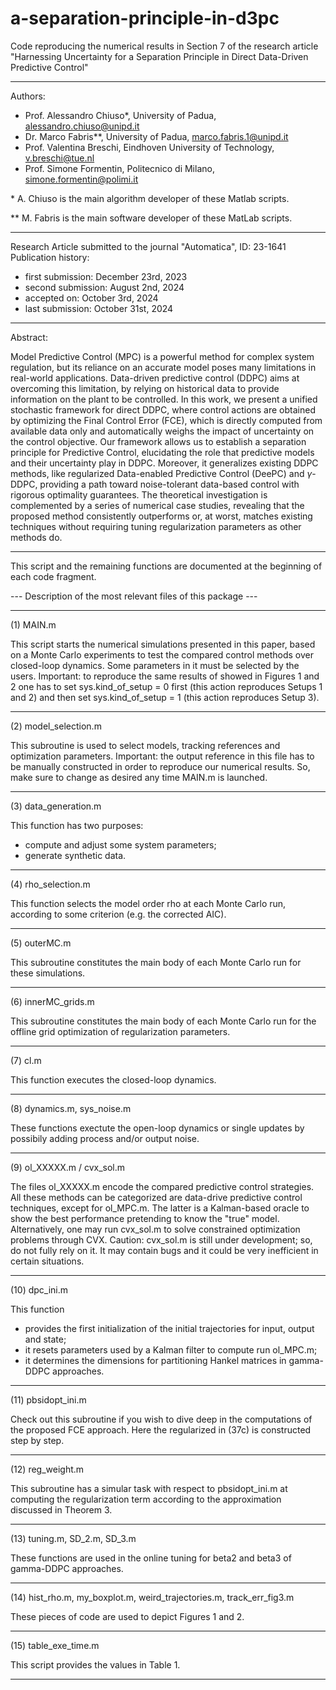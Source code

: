 # a-separation-principle-in-d3pc
Code reproducing the numerical results in Section 7 of the research article "Harnessing Uncertainty for a Separation Principle in Direct Data-Driven Predictive Control"

__________________________________________________________________________
Authors:
- Prof. Alessandro Chiuso*, University of Padua,      <alessandro.chiuso@unipd.it>
- Dr.   Marco Fabris**,     University of Padua,         <marco.fabris.1@unipd.it>
- Prof. Valentina Breschi,  Eindhoven University of Technology, <v.breschi@tue.nl>
- Prof. Simone Formentin,   Politecnico di Milano,    <simone.formentin@polimi.it>

 \* A. Chiuso is the main algorithm developer of these Matlab scripts.
 
 \** M. Fabris is the main software developer of these MatLab scripts.

__________________________________________________________________________
Research Article submitted to the journal "Automatica", ID: 23-1641
Publication history:
- first submission: December 23rd, 2023
- second submission: August 2nd, 2024
- accepted on: October 3rd, 2024
- last submission: October 31st, 2024

__________________________________________________________________________
Abstract:

Model Predictive Control (MPC) is a powerful method for complex system regulation, but its reliance on an accurate model poses many limitations in real-world applications. Data-driven predictive control (DDPC) aims at overcoming this limitation, by relying on historical data to provide information on the plant to be controlled. In this work, we present a unified stochastic framework for direct DDPC, where control actions are obtained by optimizing the Final Control Error (FCE), which is directly computed from available data only and automatically weighs the impact of uncertainty on the control objective. Our framework allows us to establish a separation principle for Predictive Control, elucidating the role that predictive models and their uncertainty play in DDPC. Moreover, it generalizes existing DDPC methods, like regularized Data-enabled Predictive Control (DeePC) and $\gamma$-DDPC, providing a path toward noise-tolerant data-based control with rigorous optimality guarantees. The theoretical investigation is complemented by a series of numerical case studies, revealing that the proposed method consistently outperforms or, at worst, matches existing techniques without requiring tuning regularization parameters as other methods do. 

****************************************************************************


This script and the remaining functions are documented at the beginning
of each code fragment.


--- Description of the most relevant files of this package ---

__________________________________________________________________________
(1) MAIN.m 

This script starts the numerical simulations presented in this paper,
based on a Monte Carlo experiments to test the compared control methods
over closed-loop dynamics.
Some parameters in it must be selected by the users.
Important: to reproduce the same results of showed in Figures 1 and 2
one has to set sys.kind_of_setup = 0 first (this action reproduces
Setups 1 and 2) and then set sys.kind_of_setup = 1 (this action 
reproduces Setup 3). 
__________________________________________________________________________

(2) model_selection.m

This subroutine is used to select models, tracking references and 
optimization parameters.
Important: the output reference in this file has to be manually
constructed in order to reproduce our numerical results. So, make sure to
change as desired any time MAIN.m is launched.

__________________________________________________________________________
(3) data_generation.m

This function has two purposes:
- compute and adjust some system parameters;
- generate synthetic data.

__________________________________________________________________________
(4) rho_selection.m

This function selects the model order rho at each Monte Carlo run,
according to some criterion (e.g. the corrected AIC).

__________________________________________________________________________
(5) outerMC.m

This subroutine constitutes the main body of each Monte Carlo run for
these simulations.

__________________________________________________________________________
(6) innerMC_grids.m

This subroutine constitutes the main body of each Monte Carlo run for
the offline grid optimization of regularization parameters.

__________________________________________________________________________
(7) cl.m

This function executes the closed-loop dynamics.

__________________________________________________________________________
(8) dynamics.m, sys_noise.m

These functions exectute the open-loop dynamics or single updates by
possibily adding process and/or output noise.

__________________________________________________________________________
(9) ol_XXXXX.m / cvx_sol.m

The files ol_XXXXX.m encode the compared predictive control strategies.
All these methods can be categorized are data-drive predictive control
techniques, except for ol_MPC.m. The latter is a Kalman-based oracle to 
show the best performance pretending to know the "true" model.
Alternatively, one may run cvx_sol.m to solve constrained optimization
problems through CVX. 
Caution: cvx_sol.m is still under development; so, do not fully rely on 
it. It may contain bugs and it could be very inefficient in certain
situations.

__________________________________________________________________________
(10) dpc_ini.m

This function
- provides the first initialization of the initial trajectories for
  input, output and state;
- it resets parameters used by a Kalman filter to compute run ol_MPC.m; 
- it determines the dimensions for partitioning Hankel matrices in 
  gamma-DDPC approaches.

__________________________________________________________________________
(11) pbsidopt_ini.m

Check out this subroutine if you wish to dive deep in the computations
of the proposed FCE approach. Here the regularized in (37c) is
constructed step by step.

__________________________________________________________________________
(12) reg_weight.m

This subroutine has a simular task with respect to pbsidopt_ini.m at 
computing the regularization term according to the approximation 
discussed in Theorem 3.

__________________________________________________________________________
(13) tuning.m, SD_2.m, SD_3.m

These functions are used in the online tuning for beta2 and beta3 of 
gamma-DDPC approaches. 

__________________________________________________________________________
(14) hist_rho.m, my_boxplot.m, weird_trajectories.m, track_err_fig3.m

These pieces of code are used to depict Figures 1 and 2.

__________________________________________________________________________
(15) table_exe_time.m

This script provides the values in Table 1.
__________________________________________________________________________
